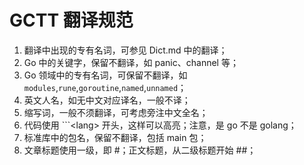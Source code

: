# GCTT 翻译规范
1. 翻译中出现的专有名词，可参见 Dict.md 中的翻译；
2. Go 中的关键字，保留不翻译，如 panic、channel 等；
4. Go 领域中的专有名词，可保留不翻译，如 `modules`,`rune`,`goroutine`,`named`,`unnamed`；
5. 英文人名，如无中文对应译名，一般不译；
6. 缩写词，一般不须翻译，可考虑旁注中文全名；
7. 代码使用 \`\`\`\<lang\> 开头，这样可以高亮；注意，是 go 不是 golang；
8. 标准库中的包名，保留不翻译，包括 main 包；
9. 文章标题使用一级，即 \#；正文标题，从二级标题开始 \#\#；
